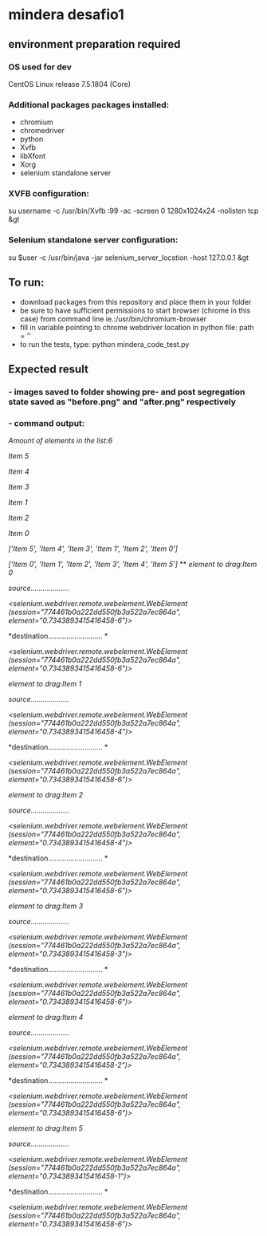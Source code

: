 # mindera desafio1
## environment preparation required
### OS used for dev

CentOS Linux release 7.5.1804 (Core) 

### Additional packages packages installed:
  - chromium
  - chromedriver
  - python
  - Xvfb 
  - libXfont 
  - Xorg
  - selenium standalone server
 
 ### XVFB configuration:  
 
 su username -c /usr/bin/Xvfb :99 -ac -screen 0 1280x1024x24 -nolisten tcp &gt
 
 ### Selenium standalone server configuration: 
 

 su $user -c /usr/bin/java -jar selenium_server_locstion -host 127.0.0.1 &gt
 
 ## To run:
 - download packages from this repository and place them in your folder
 - be sure to have sufficient permissions to start browser (chrome in this case) from command line ie.:/usr/bin/chromium-browser
 - fill in variable pointing to chrome webdriver location in python file: path = ''
 - to run the tests, type: python mindera_code_test.py
 
 ## Expected result 
 ### - images saved to folder showing pre- and post segregation state saved as "before.png" and "after.png" respectively
 ### - command output:
 
 *Amount of elements in the list:6*
 
*Item 5*

*Item 4*

*Item 3*

*Item 1*

*Item 2*

*Item 0*

*['Item 5', 'Item 4', 'Item 3', 'Item 1', 'Item 2', 'Item 0']*

*['Item 0', 'Item 1', 'Item 2', 'Item 3', 'Item 4', 'Item 5']*
**
*element to drag:Item 0*

*source...................*

*<selenium.webdriver.remote.webelement.WebElement (session="774461b0a222dd550fb3a522a7ec864a", element="0.7343893415416458-6")>*

*destination........................... *

*<selenium.webdriver.remote.webelement.WebElement (session="774461b0a222dd550fb3a522a7ec864a", element="0.7343893415416458-6")>*

*element to drag:Item 1*

*source...................*

*<selenium.webdriver.remote.webelement.WebElement (session="774461b0a222dd550fb3a522a7ec864a", element="0.7343893415416458-4")>*

*destination........................... *

*<selenium.webdriver.remote.webelement.WebElement (session="774461b0a222dd550fb3a522a7ec864a", element="0.7343893415416458-6")>*

*element to drag:Item 2*

*source...................*

*<selenium.webdriver.remote.webelement.WebElement (session="774461b0a222dd550fb3a522a7ec864a", element="0.7343893415416458-4")>*

*destination........................... *

*<selenium.webdriver.remote.webelement.WebElement (session="774461b0a222dd550fb3a522a7ec864a", element="0.7343893415416458-6")>*

*element to drag:Item 3*

*source...................*

*<selenium.webdriver.remote.webelement.WebElement (session="774461b0a222dd550fb3a522a7ec864a", element="0.7343893415416458-3")>*

*destination........................... *

*<selenium.webdriver.remote.webelement.WebElement (session="774461b0a222dd550fb3a522a7ec864a", element="0.7343893415416458-6")>*

*element to drag:Item 4*

*source...................*

*<selenium.webdriver.remote.webelement.WebElement (session="774461b0a222dd550fb3a522a7ec864a", element="0.7343893415416458-2")>*

*destination........................... *

*<selenium.webdriver.remote.webelement.WebElement (session="774461b0a222dd550fb3a522a7ec864a", element="0.7343893415416458-6")>*

*element to drag:Item 5*

*source...................*

*<selenium.webdriver.remote.webelement.WebElement (session="774461b0a222dd550fb3a522a7ec864a", element="0.7343893415416458-1")>*

*destination........................... *

*<selenium.webdriver.remote.webelement.WebElement (session="774461b0a222dd550fb3a522a7ec864a", element="0.7343893415416458-6")>*


 
 
